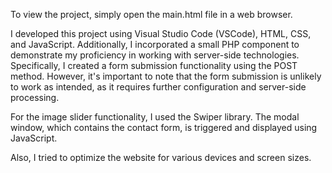 To view the project, simply open the main.html file in a web browser.

I developed this project using Visual Studio Code (VSCode), HTML, CSS, and JavaScript. 
Additionally, I incorporated a small PHP component to demonstrate my proficiency in working with server-side technologies. 
Specifically, I created a form submission functionality using the POST method. 
However, it's important to note that the form submission is unlikely to work as intended, as it requires further configuration and server-side processing.

For the image slider functionality, I used the Swiper library. The modal window, which contains the contact form, is triggered and displayed using JavaScript.

Also, I tried to optimize the website for various devices and screen sizes. 

